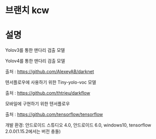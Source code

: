 # 브랜치 kcw

# 설명
Yolov3를 통한 맨다리 검출 모델

Yolov4를 통한 맨다리 검출 모델

출처 : https://github.com/AlexeyAB/darknet

텐서플로우에 사용하기 위한 Tiny-yolo-voc 모델

출처 : https://github.com/thtrieu/darkflow

모바일에 구현하기 위한 텐서플로우

출처 : https://github.com/tensorflow/tensorflow

개발 환경: 안드로이드 스튜디오 4.0, 안드로이드 6.0, windows10, tensorflow 2.0.0(1.15.2에서는 버전 충돌) 


